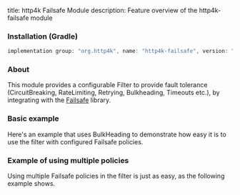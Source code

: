 title: http4k Failsafe Module
description: Feature overview of the http4k-failsafe module

### Installation (Gradle)

```groovy
implementation group: "org.http4k", name: "http4k-failsafe", version: "4.35.2.0"
```

### About

This module provides a configurable Filter to provide fault tolerance (CircuitBreaking, RateLimiting, Retrying, Bulkheading, Timeouts etc.),
by integrating with the [Failsafe](https://failsafe.dev/) library.

### Basic example [<img class="octocat"/>](https://github.com/http4k/http4k/blob/master/src/docs/guide/reference/failsafe/example_bulkheading.kt)

Here's an example that uses BulkHeading to demonstrate how easy it is to use the filter with configured Failsafe policies.

<script src="https://gist-it.appspot.com/https://github.com/http4k/http4k/blob/master/src/docs/guide/reference/failsafe/example_bulkheading.kt"></script>

### Example of using multiple policies [<img class="octocat"/>](https://github.com/http4k/http4k/blob/master/src/docs/guide/reference/failsafe/example_multiple_policies.kt)

Using multiple Failsafe policies in the filter is just as easy, as the following example shows.

<script src="https://gist-it.appspot.com/https://github.com/http4k/http4k/blob/master/src/docs/guide/reference/failsafe/example_multiple_policies.kt"></script>

